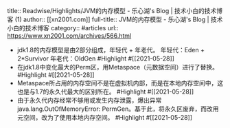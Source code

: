 title:: Readwise/Highlights/JVM的内存模型 - 乐心湖's Blog | 技术小白的技术博客 (1)
author:: [[xn2001.com]]
full-title:: JVM的内存模型 - 乐心湖's Blog | 技术小白的技术博客
category:: #articles
url:: https://www.xn2001.com/archives/566.html

- jdk1.8的内存模型是由2部分组成，年轻代 + 年老代。
  年轻代：Eden + 2*Survivor
  年老代：OldGen #Highlight #[[2021-05-28]]
- 在jdk1.8中变化最大的Perm区，用Metaspace（元数据空间）进行了替换。 #Highlight #[[2021-05-28]]
- Metaspace所占用的内存空间不是在虚拟机内部，而是在本地内存空间中，这也是与1.7的永久代最大的区别所在。 #Highlight #[[2021-05-28]]
- 由于永久代内存经常不够用或发生内存泄露，爆出异常java.lang.OutOfMemoryError: PermGen。基于此，将永久区废弃，而改用元空间，改为了使用本地内存空间。 #Highlight #[[2021-05-28]]